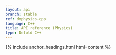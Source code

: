 ```yaml
---
layout: api
branch: stable
ref: dmphysics-cpp
language: C++
title: API reference (Physics)
type: Defold C++
---
```

{% include anchor_headings.html html=content %}